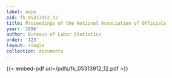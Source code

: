 ```yaml
---
label: nope
pid: fk_05313912_12
title: Proceedings of the National Association of Officials
year: '1896'
author: Bureaus of Labor Statistics
order: '123'
layout: single
collection: documents
---
```



{{< embed-pdf url=/pdfs/fk_05313912_12.pdf >}}